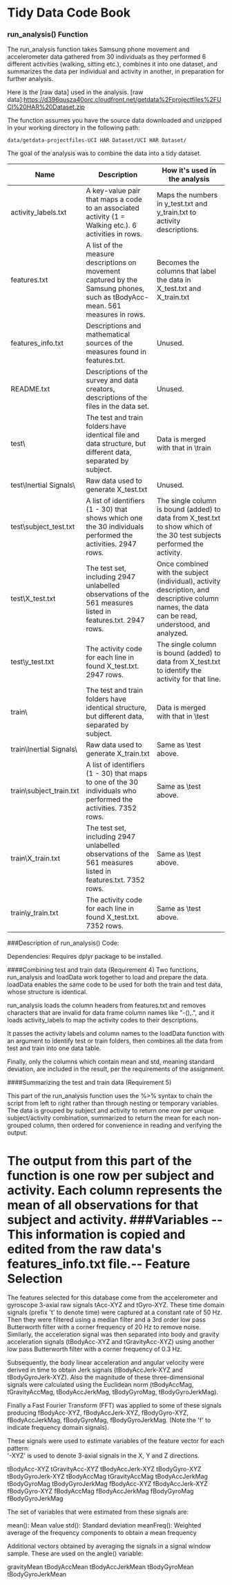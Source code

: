 # Tidy Data Code Book

### run_analysis() Function

The run_analysis function takes Samsung phone movement and accelerometer data gathered from 30 individuals as they performed 6 different activities (walking, sitting etc.), combines it into one dataset, and summarizes the data per individual and activity in another, in preparation for further analysis.

Here is the [raw data] used in the analysis.
[raw data]:https://d396qusza40orc.cloudfront.net/getdata%2Fprojectfiles%2FUCI%20HAR%20Dataset.zip 

The function assumes you have the source data downloaded and unzipped in your working directory in the following path: 
```
data/getdata-projectfiles-UCI HAR Dataset/UCI HAR Dataset/
```

The goal of the analysis was to combine the data into a tidy dataset.



| Name | Description | How it's used in the analysis  |
| ------------- | ----------- | ------------ |
| activity_labels.txt      | A key-value pair that maps a code to an associated activity (1 = Walking etc.).  6 activities in rows.  | Maps the numbers in y_test.txt and y_train.txt to activity descriptions.  |
| features.txt     | A list of the measure descriptions on movement captured by the Samsung phones, such as tBodyAcc-mean.  561 measures in rows. | Becomes the columns that label the data in X_test.txt and X_train.txt |
| features_info.txt  |  Descriptions and mathematical sources of the measures found in features.txt. |  Unused. |
| README.txt  | Descriptions of the survey and data creators, descriptions of the files in the data set.  | Unused.  |
| test\  | The test and train folders have identical file and data structure, but different data, separated by subject.  | Data is merged with that in \train |
| test\Inertial Signals\  | Raw data used to generate X_test.txt  |  Unused. |
| test\subject_test.txt  |  A list of identifiers (1 - 30) that shows which one the 30 individuals performed the activities.  2947 rows. | The single column is bound (added) to data from X_test.txt to show which of the 30 test subjects performed the activity.  |
| test\X_test.txt  | The test set, including 2947 unlabelled observations of the 561 measures listed in features.txt.  2947 rows.  |  Once combined with the subject (individual), activity description, and descriptive column names, the data can be read, understood, and analyzed. |
| test\y_test.txt  |  The activity code for each line in found X_test.txt.  2947 rows.  | The single column is bound (added) to data from X_test.txt to identify the activity for that line.  |
| train\ | The test and train folders have identical structure, but different data, separated by subject.  | Data is merged with that in \test  |
| train\Inertial Signals\  | Raw data used to generate X_train.txt  | Same as \test above.  |
| train\subject_train.txt  | A list of identifiers (1 - 30) that maps to one of the 30 individuals who performed the activities.  7352 rows.  | Same as \test above.  |
| train\X_train.txt  | The test set, including 2947 unlabelled observations of the 561 measures listed in features.txt.  7352 rows.  |  Same as \test above. |
| train\y_train.txt  |  The activity code for each line in found X_test.txt.  7352 rows.  | Same as \test above.  |


###Description of run_analysis() Code:

Dependencies: Requires dplyr package to be installed. 

####Combining test and train data (Requirement 4)
Two functions, run_analysis and loadData work together to load and prepare the data.  loadData enables the same code to be used for both the train and test data, whose structure is identical.

run_analysis loads the column headers from features.txt and removes characters that are invalid for data frame column names like "-(),.", and it loads activity_labels to map the activity codes to their descriptions.

It passes the activity labels and column names to the loadData function with an argument to identify test or train folders, then combines all the data from test and train into one data table.

Finally, only the columns which contain mean and std, meaning standard deviation, are included in the result, per the requirements of the assignment.

####Summarizing the test and train data (Requirement 5)

This part of the run_analysis function uses the %>% syntax to chain the script from left to right rather than through nesting or temporary variables.  The data is grouped by subject and activity to return one row per unique subject/activity combination, summarized to return the mean for each non-grouped column, then ordered for convenience in reading and verifying the output.

The output from this part of the function is one row per subject and activity.  Each column represents the mean of all observations for that subject and activity.
###Variables
--This information is copied and edited from the raw data's features_info.txt file.--
Feature Selection 
=================

The features selected for this database come from the accelerometer and gyroscope 3-axial raw signals tAcc-XYZ and tGyro-XYZ. These time domain signals (prefix 't' to denote time) were captured at a constant rate of 50 Hz. Then they were filtered using a median filter and a 3rd order low pass Butterworth filter with a corner frequency of 20 Hz to remove noise. Similarly, the acceleration signal was then separated into body and gravity acceleration signals (tBodyAcc-XYZ and tGravityAcc-XYZ) using another low pass Butterworth filter with a corner frequency of 0.3 Hz. 

Subsequently, the body linear acceleration and angular velocity were derived in time to obtain Jerk signals (tBodyAccJerk-XYZ and tBodyGyroJerk-XYZ). Also the magnitude of these three-dimensional signals were calculated using the Euclidean norm (tBodyAccMag, tGravityAccMag, tBodyAccJerkMag, tBodyGyroMag, tBodyGyroJerkMag). 

Finally a Fast Fourier Transform (FFT) was applied to some of these signals producing fBodyAcc-XYZ, fBodyAccJerk-XYZ, fBodyGyro-XYZ, fBodyAccJerkMag, fBodyGyroMag, fBodyGyroJerkMag. (Note the 'f' to indicate frequency domain signals). 

These signals were used to estimate variables of the feature vector for each pattern:  
'-XYZ' is used to denote 3-axial signals in the X, Y and Z directions.

tBodyAcc-XYZ
tGravityAcc-XYZ
tBodyAccJerk-XYZ
tBodyGyro-XYZ
tBodyGyroJerk-XYZ
tBodyAccMag
tGravityAccMag
tBodyAccJerkMag
tBodyGyroMag
tBodyGyroJerkMag
fBodyAcc-XYZ
fBodyAccJerk-XYZ
fBodyGyro-XYZ
fBodyAccMag
fBodyAccJerkMag
fBodyGyroMag
fBodyGyroJerkMag

The set of variables that were estimated from these signals are: 

mean(): Mean value
std(): Standard deviation
meanFreq(): Weighted average of the frequency components to obtain a mean frequency

Additional vectors obtained by averaging the signals in a signal window sample. These are used on the angle() variable:

gravityMean
tBodyAccMean
tBodyAccJerkMean
tBodyGyroMean
tBodyGyroJerkMean



